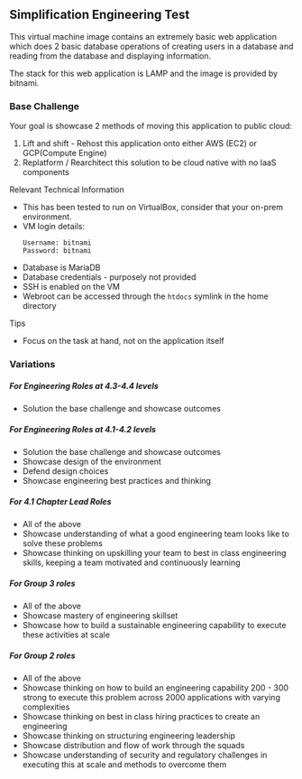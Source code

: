 ## Simplification Engineering Test

This virtual machine image contains an extremely basic web application which does 2 basic database operations of creating users in a database and reading from the database and displaying information. 

The stack for this web application is LAMP and the image is provided by bitnami.

###  Base Challenge

Your goal is showcase 2 methods of moving this application to public cloud:
1. Lift and shift - Rehost this application onto either AWS (EC2) or GCP(Compute Engine)
2. Replatform / Rearchitect this solution to be cloud native with no IaaS components

Relevant Technical Information
- This has been tested to run on VirtualBox, consider that your  on-prem environment.
- VM login details:
    ```
    Username: bitnami
    Password: bitnami
    ```
- Database is MariaDB
- Database credentials - purposely not provided
- SSH is enabled on the VM
- Webroot can be accessed through the `htdocs` symlink in the home directory

Tips
- Focus on the task at hand, not on the application itself

### Variations

##### For Engineering Roles at 4.3-4.4 levels
- Solution the base challenge and showcase outcomes

##### For Engineering Roles at 4.1-4.2 levels
- Solution the base challenge and showcase outcomes
- Showcase design of the environment
- Defend design choices
- Showcase engineering best practices and thinking

##### For 4.1 Chapter Lead Roles
- All of the above
- Showcase understanding of what a good engineering team looks like to solve these problems
- Showcase thinking on upskilling your team to best in class engineering skills, keeping a team motivated and continuously learning


##### For Group 3 roles
- All of the above
- Showcase mastery of engineering skillset
- Showcase how to build a sustainable engineering capability to execute these activities at scale

##### For Group 2 roles
- All of the above
- Showcase thinking on how to build an engineering capability 200 - 300 strong to execute this problem across 2000 applications with varying complexities
- Showcase thinking on best in class hiring practices to create an engineering
- Showcase thinking on structuring engineering leadership
- Showcase distribution and flow of work through the squads
- Showcase understanding of security and regulatory challenges in executing this at scale and methods to overcome them




